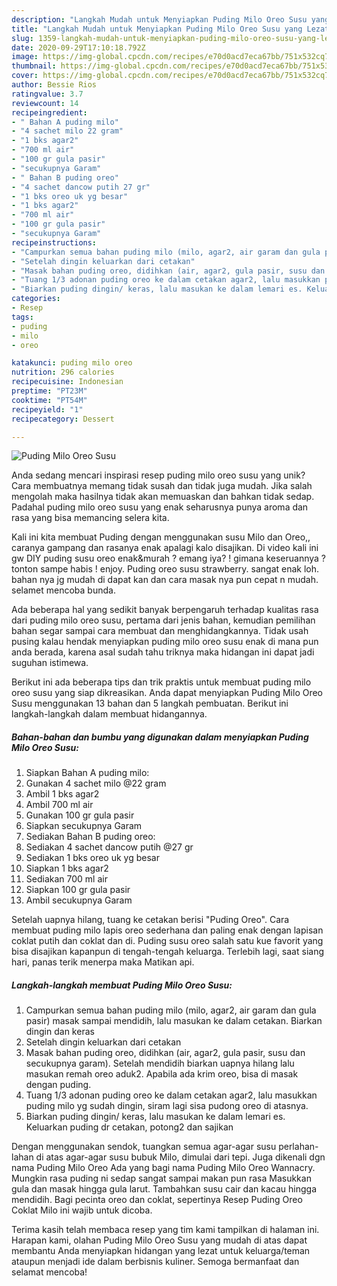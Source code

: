 ```yaml
---
description: "Langkah Mudah untuk Menyiapkan Puding Milo Oreo Susu yang Lezat Sekali"
title: "Langkah Mudah untuk Menyiapkan Puding Milo Oreo Susu yang Lezat Sekali"
slug: 1359-langkah-mudah-untuk-menyiapkan-puding-milo-oreo-susu-yang-lezat-sekali
date: 2020-09-29T17:10:18.792Z
image: https://img-global.cpcdn.com/recipes/e70d0acd7eca67bb/751x532cq70/puding-milo-oreo-susu-foto-resep-utama.jpg
thumbnail: https://img-global.cpcdn.com/recipes/e70d0acd7eca67bb/751x532cq70/puding-milo-oreo-susu-foto-resep-utama.jpg
cover: https://img-global.cpcdn.com/recipes/e70d0acd7eca67bb/751x532cq70/puding-milo-oreo-susu-foto-resep-utama.jpg
author: Bessie Rios
ratingvalue: 3.7
reviewcount: 14
recipeingredient:
- " Bahan A puding milo"
- "4 sachet milo 22 gram"
- "1 bks agar2"
- "700 ml air"
- "100 gr gula pasir"
- "secukupnya Garam"
- " Bahan B puding oreo"
- "4 sachet dancow putih 27 gr"
- "1 bks oreo uk yg besar"
- "1 bks agar2"
- "700 ml air"
- "100 gr gula pasir"
- "secukupnya Garam"
recipeinstructions:
- "Campurkan semua bahan puding milo (milo, agar2, air garam dan gula pasir) masak sampai mendidih, lalu masukan ke dalam cetakan. Biarkan dingin dan keras"
- "Setelah dingin keluarkan dari cetakan"
- "Masak bahan puding oreo, didihkan (air, agar2, gula pasir, susu dan secukupnya garam). Setelah mendidih biarkan uapnya hilang lalu masukan remah oreo aduk2. Apabila ada krim oreo, bisa di masak dengan puding."
- "Tuang 1/3 adonan puding oreo ke dalam cetakan agar2, lalu masukkan puding milo yg sudah dingin, siram lagi sisa pudong oreo di atasnya."
- "Biarkan puding dingin/ keras, lalu masukan ke dalam lemari es. Keluarkan puding dr cetakan, potong2 dan sajikan"
categories:
- Resep
tags:
- puding
- milo
- oreo

katakunci: puding milo oreo 
nutrition: 296 calories
recipecuisine: Indonesian
preptime: "PT23M"
cooktime: "PT54M"
recipeyield: "1"
recipecategory: Dessert

---
```



![Puding Milo Oreo Susu](https://img-global.cpcdn.com/recipes/e70d0acd7eca67bb/751x532cq70/puding-milo-oreo-susu-foto-resep-utama.jpg)

Anda sedang mencari inspirasi resep puding milo oreo susu yang unik? Cara membuatnya memang tidak susah dan tidak juga mudah. Jika salah mengolah maka hasilnya tidak akan memuaskan dan bahkan tidak sedap. Padahal puding milo oreo susu yang enak seharusnya punya aroma dan rasa yang bisa memancing selera kita.

Kali ini kita membuat Puding dengan menggunakan susu Milo dan Oreo,, caranya gampang dan rasanya enak apalagi kalo disajikan. Di video kali ini gw DIY puding susu oreo enak&amp;murah ? emang iya? ! gimana keseruannya ? tonton sampe habis ! enjoy. Puding oreo susu strawberry. sangat enak loh. bahan nya jg mudah di dapat kan dan cara masak nya pun cepat n mudah. selamet mencoba bunda.

Ada beberapa hal yang sedikit banyak berpengaruh terhadap kualitas rasa dari puding milo oreo susu, pertama dari jenis bahan, kemudian pemilihan bahan segar sampai cara membuat dan menghidangkannya. Tidak usah pusing kalau hendak menyiapkan puding milo oreo susu enak di mana pun anda berada, karena asal sudah tahu triknya maka hidangan ini dapat jadi suguhan istimewa.


Berikut ini ada beberapa tips dan trik praktis untuk membuat puding milo oreo susu yang siap dikreasikan. Anda dapat menyiapkan Puding Milo Oreo Susu menggunakan 13 bahan dan 5 langkah pembuatan. Berikut ini langkah-langkah dalam membuat hidangannya.

<!--inarticleads1-->

##### Bahan-bahan dan bumbu yang digunakan dalam menyiapkan Puding Milo Oreo Susu:

1. Siapkan  Bahan A puding milo:
1. Gunakan 4 sachet milo @22 gram
1. Ambil 1 bks agar2
1. Ambil 700 ml air
1. Gunakan 100 gr gula pasir
1. Siapkan secukupnya Garam
1. Sediakan  Bahan B puding oreo:
1. Sediakan 4 sachet dancow putih @27 gr
1. Sediakan 1 bks oreo uk yg besar
1. Siapkan 1 bks agar2
1. Sediakan 700 ml air
1. Siapkan 100 gr gula pasir
1. Ambil secukupnya Garam


Setelah uapnya hilang, tuang ke cetakan berisi &#34;Puding Oreo&#34;. Cara membuat puding milo lapis oreo sederhana dan paling enak dengan lapisan coklat putih dan coklat dan di. Puding susu oreo salah satu kue favorit yang bisa disajikan kapanpun di tengah-tengah keluarga. Terlebih lagi, saat siang hari, panas terik menerpa maka Matikan api. 

<!--inarticleads2-->

##### Langkah-langkah membuat Puding Milo Oreo Susu:

1. Campurkan semua bahan puding milo (milo, agar2, air garam dan gula pasir) masak sampai mendidih, lalu masukan ke dalam cetakan. Biarkan dingin dan keras
1. Setelah dingin keluarkan dari cetakan
1. Masak bahan puding oreo, didihkan (air, agar2, gula pasir, susu dan secukupnya garam). Setelah mendidih biarkan uapnya hilang lalu masukan remah oreo aduk2. Apabila ada krim oreo, bisa di masak dengan puding.
1. Tuang 1/3 adonan puding oreo ke dalam cetakan agar2, lalu masukkan puding milo yg sudah dingin, siram lagi sisa pudong oreo di atasnya.
1. Biarkan puding dingin/ keras, lalu masukan ke dalam lemari es. Keluarkan puding dr cetakan, potong2 dan sajikan


Dengan menggunakan sendok, tuangkan semua agar-agar susu perlahan-lahan di atas agar-agar susu bubuk Milo, dimulai dari tepi. Juga dikenali dgn nama Puding Milo Oreo Ada yang bagi nama Puding Milo Oreo Wannacry. Mungkin rasa puding ni sedap sangat sampai makan pun rasa Masukkan gula dan masak hingga gula larut. Tambahkan susu cair dan kacau hingga mendidih. Bagi pecinta oreo dan coklat, sepertinya Resep Puding Oreo Coklat Milo ini wajib untuk dicoba. 

Terima kasih telah membaca resep yang tim kami tampilkan di halaman ini. Harapan kami, olahan Puding Milo Oreo Susu yang mudah di atas dapat membantu Anda menyiapkan hidangan yang lezat untuk keluarga/teman ataupun menjadi ide dalam berbisnis kuliner. Semoga bermanfaat dan selamat mencoba!
